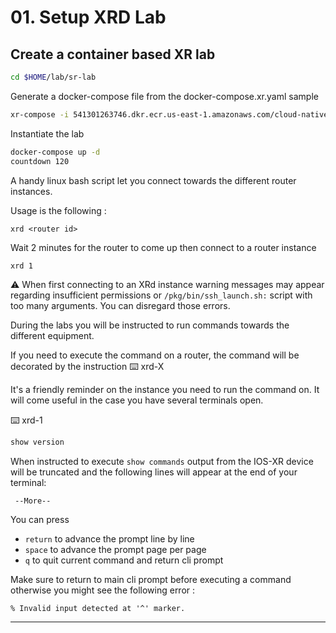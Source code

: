 # 01. Setup XRD Lab

## Create a container based XR lab

```bash
cd $HOME/lab/sr-lab
```

Generate a docker-compose file from the docker-compose.xr.yaml sample
```bash
xr-compose -i 541301263746.dkr.ecr.us-east-1.amazonaws.com/cloud-native-router -f docker-compose.xr.yml
```

Instantiate the lab
```bash
docker-compose up -d
countdown 120
```

A handy linux bash script let you connect towards the different router instances.

Usage is the following :
```
xrd <router id>
```

Wait 2 minutes for the router to come up then connect to a router instance
```bash
xrd 1
```

:warning: When first connecting to an XRd instance warning messages may appear regarding insufficient permissions or `/pkg/bin/ssh_launch.sh:` script with too many arguments. You can disregard those errors.

During the labs you will be instructed to run commands towards the different equipment.

If you need to execute the command on a router, the command will be decorated by the instruction :keyboard: xrd-X 

It's a friendly reminder on the instance you need to run the command on. It will come useful in the case you have several terminals open.

:keyboard: xrd-1

```bash
show version 
```

When instructed to execute `show commands` output from the IOS-XR device will be truncated and the following lines will appear at the end of your terminal:
```
 --More-- 
```
You can press 
* `return` to advance the prompt line by line
* `space` to advance the prompt page per page
* `q` to quit current command and return cli prompt

Make sure to return to main cli prompt before executing a command otherwise you might see the following error : 
```
% Invalid input detected at '^' marker.
```

---